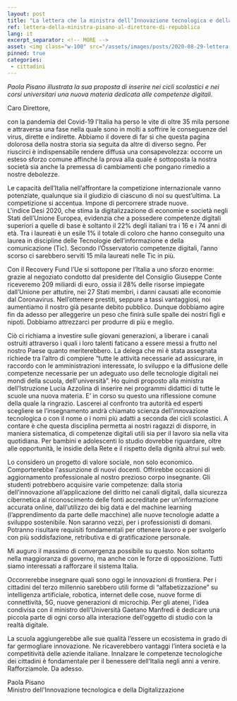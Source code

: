 ```yaml
---
layout: post
title: "La lettera che la ministra dell’Innovazione tecnologica e della Digitalizzazione Pisano ha scritto al direttore di Repubblica"
ref: lettera-della-ministra-pisano-al-direttore-di-repubblica
lang: it
excerpt_separator: <!-- MORE -->
asset: <img class="w-100" src="/assets/images/posts/2020-08-29-lettera-della-ministra-pisano-al-direttore-di-repubblica.jpg" alt="Lettera del Ministro al Corriere della Sera del 23 luglio"/>
pinned: true
categories:
 - cittadini
---
```


_Paola Pisano illustrata la sua proposta di inserire nei cicli scolastici e nei corsi universitari una nuova materia dedicata alle competenze digitali._

<!-- MORE -->

Caro Direttore, 

con la pandemia del Covid-19 l'Italia ha perso le vite di oltre 35 mila persone e attraversa una fase nella quale sono in molti a soffrire le conseguenze del virus, dirette e indirette. Abbiamo il dovere di far sì che questa pagina dolorosa della nostra storia sia seguita da altre di diverso segno. Per riuscirci è indispensabile rendere diffusa una consapevolezza: occorre un esteso sforzo comune affinché la prova alla quale é sottoposta la nostra società sia anche la premessa di cambiamenti che pongano rimedio a nostre debolezze.  

Le capacità dell’Italia nell’affrontare la competizione internazionale vanno potenziate, qualunque sia il giudizio di ciascuno di noi su quest’ultima. La competizione si accentua. Impone di percorrere strade nuove.  
L'indice Desi 2020, che stima la digitalizzazione di economie e società negli Stati dell’Unione Europea, evidenzia che a possedere competenze digitali superiori a quelle di base è soltanto il 22% degli italiani tra i 16 e i 74 anni di età. Tra i laureati è un esile 1% il totale di coloro che hanno conseguito una laurea in discipline delle Tecnologie dell’informazione e della comunicazione (Tic). Secondo l’Osservatorio competenze digitali, l’anno scorso ci sarebbero serviti 15 mila laureati nelle Tic in più.  

Con il Recovery Fund l’Ue si sottopone per l’Italia a uno sforzo enorme: grazie al negoziato condotto dal presidente del Consiglio Giuseppe Conte riceveremo 209 miliardi di euro, ossia il 28% delle risorse impiegate dall’Unione per attutire, nei 27 Stati membri, i danni causati alle economie dal Coronavirus. Nell’ottenere prestiti, seppure a tassi vantaggiosi, noi aumentiamo il nostro già pesante debito pubblico. Dunque dobbiamo agire fin da adesso per alleggerire un peso che finirà sulle spalle dei nostri figli e nipoti. Dobbiamo attrezzarci per produrre di più e meglio.  

Ciò ci richiama a investire sulle giovani generazioni, a liberare i canali ostruiti attraverso i quali i loro talenti faticano a essere messi a frutto nel nostro Paese quanto meriterebbero. La delega che mi è stata assegnata richiede tra l’altro di compiere “tutte le attività necessarie ad assicurare, in raccordo con le amministrazioni interessate, lo sviluppo e la diffusione delle competenze necessarie per un adeguato uso delle tecnologie digitali nei mondi della scuola, dell'università”. Ho quindi proposto alla ministra dell’Istruzione Lucia Azzolina di inserire nei programmi didattici di tutte le scuole una nuova materia. E’ in corso su questo una riflessione comune della quale la ringrazio. Lascerei al confronto tra autorità ed esperti scegliere se l’insegnamento andrà chiamato scienza dell’innovazione tecnologica o con il nome o i nomi più adatti a seconda dei cicli scolastici. A contare è che questa disciplina permetta ai nostri ragazzi di disporre, in maniera sistematica, di competenze digitali utili sia per il lavoro sia nella vita quotidiana. Per bambini e adolescenti lo studio dovrebbe riguardare, oltre alle opportunità, le insidie della Rete e il rispetto della dignità altrui sul web.  

Lo considero un progetto di valore sociale, non solo economico. Comporterebbe l'assunzione di nuovi docenti. Offrirebbe occasioni di aggiornamento professionale al nostro prezioso corpo insegnante. Gli studenti potrebbero acquisire varie competenze: dalla storia dell’innovazione all’applicazione del diritto nei canali digitali, dalla sicurezza cibernetica al riconoscimento delle fonti accreditate per un’informazione accurata online, dall’utilizzo dei big data e del machine learning (l’apprendimento da parte delle macchine) alle nuove tecnologie adatte a sviluppo sostenibile. Non saranno vezzi, per i professionisti di domani. Potranno risultare requisiti fondamentali per ottenere lavoro e per svolgerlo con più soddisfazione, retributiva e di gratificazione personale.  

Mi auguro il massimo di convergenza possibile su questo. Non soltanto nella maggioranza di governo, ma anche con le forze di opposizione. Tutti siamo interessati a rafforzare il sistema Italia.  

Occorrerebbe insegnare quali sono oggi le innovazioni di frontiera. Per i cittadini del terzo millennio sarebbero utili forme di “alfabetizzazione” su intelligenza artificiale, robotica, internet delle cose, nuove forme di connettività, 5G, nuove generazioni di microchip. Per gli atenei, l'idea condivisa con il ministro dell’Università Gaetano Manfredi è dedicare una piccola parte di ogni corso alla interazione dell’oggetto di studio con la realtà digitale.  

La scuola aggiungerebbe alle sue qualità l’essere un ecosistema in grado di far germogliare innovazione. Ne ricaverebbero vantaggi l’intera società e la competitività delle aziende italiane. Innalzare le competenze tecnologiche dei cittadini è fondamentale per il benessere dell’Italia negli anni a venire. Rafforziamole. Da adesso.  

Paola Pisano  
Ministro dell'Innovazione tecnologica e della Digitalizzazione  
